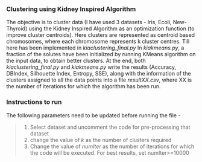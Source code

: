 ### Clustering using Kidney Inspired Algorithm

The objective is to cluster data (I have used 3 datasets - Iris, Ecoli, New-Thyroid) using the Kidney Inspired Algorithm as an optimization function (to improve cluster centroids). Here clusters are represented as centroid based chromosomes, where each chromosome represents k cluster centres. Till here has been implemented in *kiaclustering_final.py*
In *kiakmeans.py*, a fraction of the solutes have been initialized by running KMeans algorithm on the input data, to obtain better clusters.
At the end, both *kiaclustering_final.py* and *kiakmeans.py* write the results (Accuracy, DBIndex, Silhouette Index, Entropy, SSE), along with the information of the clusters assigned to all the data points into a file *resultXX.csv*, where XX is the number of iterations for which the algorithm has been run.

### Instructions to run
The following parameters need to be updated before running the file - 

>1. Select dataset and uncomment the code for pre-processing that dataset
>2. change the value of *k* as the number of clusters required
>3. Change the value of *numIter* as the number of iterations for which the code will be executed. For best results, set numIter>=10000

